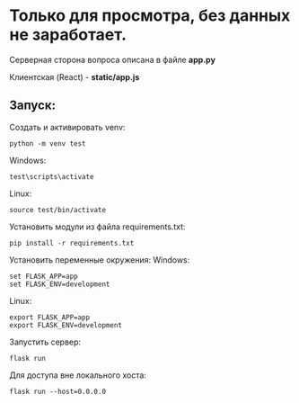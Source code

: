 # Только для просмотра, без данных не заработает.
Серверная сторона вопроса описана в файле **app.py**

Клиентская (React) - **static/app.js**

## Запуск: 

Создать и активировать venv:
```
python -m venv test
```
Windows:
```
test\scripts\activate
```
Linux: 
```
source test/bin/activate
```
Установить модули из файла requirements.txt:
```
pip install -r requirements.txt
```
Установить переменные окружения:
Windows:
```
set FLASK_APP=app
set FLASK_ENV=development
```
Linux:
```
export FLASK_APP=app
export FLASK_ENV=development
```
Запустить сервер:
```
flask run 
```
Для доступа вне локального хоста:
```
flask run --host=0.0.0.0
```
